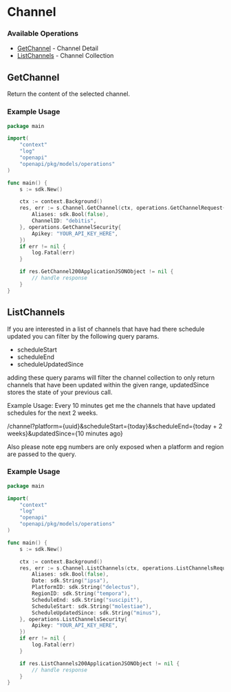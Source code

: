 # Channel

### Available Operations

* [GetChannel](#getchannel) - Channel Detail
* [ListChannels](#listchannels) - Channel Collection

## GetChannel

Return the content of the selected channel.

### Example Usage

```go
package main

import(
	"context"
	"log"
	"openapi"
	"openapi/pkg/models/operations"
)

func main() {
    s := sdk.New()

    ctx := context.Background()
    res, err := s.Channel.GetChannel(ctx, operations.GetChannelRequest{
        Aliases: sdk.Bool(false),
        ChannelID: "debitis",
    }, operations.GetChannelSecurity{
        Apikey: "YOUR_API_KEY_HERE",
    })
    if err != nil {
        log.Fatal(err)
    }

    if res.GetChannel200ApplicationJSONObject != nil {
        // handle response
    }
}
```

## ListChannels

If you are interested in a list of channels that have had there schedule updated you can filter by the following query params.
 - scheduleStart
 - scheduleEnd
 - scheduleUpdatedSince

adding these query params will filter the channel collection to only return channels that have been updated within the given range, updatedSince stores the state of your previous call.

Example Usage: Every 10 minutes get me the channels that have updated schedules for the next 2 weeks.

/channel?platform={uuid}&scheduleStart={today}&scheduleEnd={today + 2 weeks}&updatedSince={10 minutes ago}

Also please note epg numbers are only exposed when a platform and region are passed to the query.

### Example Usage

```go
package main

import(
	"context"
	"log"
	"openapi"
	"openapi/pkg/models/operations"
)

func main() {
    s := sdk.New()

    ctx := context.Background()
    res, err := s.Channel.ListChannels(ctx, operations.ListChannelsRequest{
        Aliases: sdk.Bool(false),
        Date: sdk.String("ipsa"),
        PlatformID: sdk.String("delectus"),
        RegionID: sdk.String("tempora"),
        ScheduleEnd: sdk.String("suscipit"),
        ScheduleStart: sdk.String("molestiae"),
        ScheduleUpdatedSince: sdk.String("minus"),
    }, operations.ListChannelsSecurity{
        Apikey: "YOUR_API_KEY_HERE",
    })
    if err != nil {
        log.Fatal(err)
    }

    if res.ListChannels200ApplicationJSONObject != nil {
        // handle response
    }
}
```
